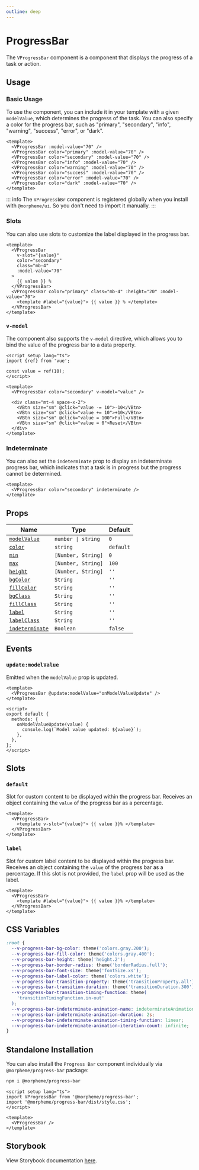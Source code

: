 ```yaml
---
outline: deep
---
```


# ProgressBar

The `VProgressBar` component is a component that displays the progress of a task or action.

## Usage

### Basic Usage

To use the component, you can include it in your template with a given `modelValue`, which determines the progress of the task. You can also specify a color for the progress bar, such as "primary", "secondary", "info", "warning", "success", "error", or "dark".

<LivePreview src="components-progressbar--variants" >

```vue
<template>
  <VProgressBar :model-value="70" />
  <VProgressBar color="primary" :model-value="70" />
  <VProgressBar color="secondary" :model-value="70" />
  <VProgressBar color="info" :model-value="70" />
  <VProgressBar color="warning" :model-value="70" />
  <VProgressBar color="success" :model-value="70" />
  <VProgressBar color="error" :model-value="70" />
  <VProgressBar color="dark" :model-value="70" />
</template>
```

</LivePreview>

::: info
The `VProgressbBr` component is registered globally when you install with `@morpheme/ui`. So you don't need to import it manually.
:::

### Slots

You can also use slots to customize the label displayed in the progress bar.

<LivePreview src="components-progressbar--slots" >

```vue
<template>
  <VProgressBar
    v-slot="{value}"
    color="secondary"
    class="mb-4"
    :model-value="70"
  >
    {{ value }} %
  </VProgressBar>
  <VProgressBar color="primary" class="mb-4" :height="20" :model-value="70">
    <template #label="{value}"> {{ value }} % </template>
  </VProgressBar>
</template>
```

</LivePreview>

### `v-model`

The component also supports the `v-model` directive, which allows you to bind the value of the progress bar to a data property.

<LivePreview src="components-progressbar--v-model" >

```vue
<script setup lang="ts">
import {ref} from 'vue';

const value = ref(10);
</script>

<template>
  <VProgressBar color="secondary" v-model="value" />

  <div class="mt-4 space-x-2">
    <VBtn size="sm" @click="value -= 10">-10</VBtn>
    <VBtn size="sm" @click="value += 10">+10</VBtn>
    <VBtn size="sm" @click="value = 100">Full</VBtn>
    <VBtn size="sm" @click="value = 0">Reset</VBtn>
  </div>
</template>
```

</LivePreview>

### Indeterminate

You can also set the `indeterminate` prop to display an indeterminate progress bar, which indicates that a task is in progress but the progress cannot be determined.

<LivePreview src="components-progressbar--indeterminate" >

```vue
<template>
  <VProgressBar color="secondary" indeterminate />
</template>
```

</LivePreview>

## Props

| Name                              | Type               | Default   |
| --------------------------------- | ------------------ | --------- |
| [`modelValue`](#modelValue)       | `number \| string` | `0`       |
| [`color`](#color)                 | `string`           | `default` |
| [`min`](#min)                     | `[Number, String]` | `0`       |
| [`max`](#max)                     | `[Number, String]` | `100`     |
| [`height`](#height)               | `[Number, String]` | `''`      |
| [`bgColor`](#bgColor)             | `String`           | `''`      |
| [`fillColor`](#fillColor)         | `String`           | `''`      |
| [`bgClass`](#bgClass)             | `String`           | `''`      |
| [`fillClass`](#fillClass)         | `String`           | `''`      |
| [`label`](#label)                 | `String`           | `''`      |
| [`labelClass`](#labelClass)       | `String`           | `''`      |
| [`indeterminate`](#indeterminate) | `Boolean`          | `false`   |

## Events

### `update:modelValue`

Emitted when the `modelValue` prop is updated.

```vue
<template>
  <VProgressBar @update:modelValue="onModelValueUpdate" />
</template>

<script>
export default {
  methods: {
    onModelValueUpdate(value) {
      console.log(`Model value updated: ${value}`);
    },
  },
};
</script>
```

## Slots

### `default`

Slot for custom content to be displayed within the progress bar. Receives an object containing the `value` of the progress bar as a percentage.

```vue
<template>
  <VProgressBar>
    <template v-slot="{value}"> {{ value }}% </template>
  </VProgressBar>
</template>
```

### `label`

Slot for custom label content to be displayed within the progress bar. Receives an object containing the `value` of the progress bar as a percentage. If this slot is not provided, the `label` prop will be used as the label.

```vue
<template>
  <VProgressBar>
    <template #label="{value}"> {{ value }}% </template>
  </VProgressBar>
</template>
```

## CSS Variables

```css
:root {
  --v-progress-bar-bg-color: theme('colors.gray.200');
  --v-progress-bar-fill-color: theme('colors.gray.400');
  --v-progress-bar-height: theme('height.2');
  --v-progress-bar-border-radius: theme('borderRadius.full');
  --v-progress-bar-font-size: theme('fontSize.xs');
  --v-progress-bar-label-color: theme('colors.white');
  --v-progress-bar-transition-property: theme('transitionProperty.all');
  --v-progress-bar-transition-duration: theme('transitionDuration.300');
  --v-progress-bar-transition-timing-function: theme(
    'transitionTimingFunction.in-out'
  );
  --v-progress-bar-indeterminate-animation-name: indeterminateAnimation;
  --v-progress-bar-indeterminate-animation-duration: 2s;
  --v-progress-bar-indeterminate-animation-timing-function: linear;
  --v-progress-bar-indeterminate-animation-iteration-count: infinite;
}
```

## Standalone Installation

You can also install the `Progress Bar` component individually via `@morpheme/progress-bar` package:

```bash
npm i @morpheme/progress-bar
```

```vue
<script setup lang="ts">
import VProgressBar from '@morpheme/progress-bar';
import '@morpheme/progress-bar/dist/style.css';
</script>

<template>
  <VProgressBar />
</template>
```

## Storybook

View Storybook documentation [here](https://gits-ui.web.app/?path=/story/components-progressbar--variants).
